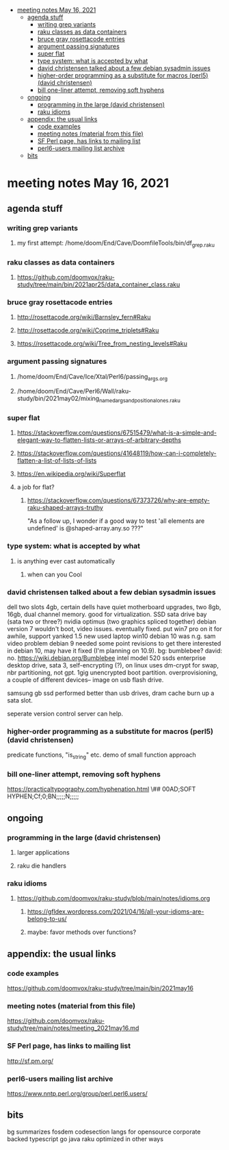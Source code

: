 - [meeting notes May 16, 2021](#org612e25d)
  - [agenda stuff](#org1cbb56e)
    - [writing grep variants](#org72f3bf4)
    - [raku classes as data containers](#orge88aee5)
    - [bruce gray rosettacode entries](#org5209aab)
    - [argument passing signatures](#orgd816d1f)
    - [super flat](#org7a74fc3)
    - [type system: what is accepted by what](#org1a53a08)
    - [david christensen talked about a few debian sysadmin issues](#org8d30e57)
    - [higher-order programming as a substitute for macros (perl5)  (david christensen)](#org809f31d)
    - [bill one-liner attempt, removing soft hyphens](#org7656777)
  - [ongoing](#org7f28f93)
    - [programming in the large (david christensen)](#org08f1b4c)
    - [raku idioms](#orgc126af0)
  - [appendix: the usual links](#org91462ee)
    - [code examples](#orga01f35b)
    - [meeting notes (material from this file)](#org15fbfe2)
    - [SF Perl page, has links to mailing list](#org8cb7f7c)
    - [perl6-users mailing list archive](#orgf322835)
  - [bits](#org358bd46)


<a id="org612e25d"></a>

# meeting notes May 16, 2021


<a id="org1cbb56e"></a>

## agenda stuff


<a id="org72f3bf4"></a>

### writing grep variants

1.  my first attempt: /home/doom/End/Cave/DoomfileTools/bin/df<sub>grep.raku</sub>


<a id="orge88aee5"></a>

### raku classes as data containers

1.  <https://github.com/doomvox/raku-study/tree/main/bin/2021apr25/data_container_class.raku>


<a id="org5209aab"></a>

### bruce gray rosettacode entries

1.  <http://rosettacode.org/wiki/Barnsley_fern#Raku>

2.  <http://rosettacode.org/wiki/Coprime_triplets#Raku>

3.  <https://rosettacode.org/wiki/Tree_from_nesting_levels#Raku>


<a id="orgd816d1f"></a>

### argument passing signatures

1.  /home/doom/End/Cave/Ice/Xtal/Perl6/passing<sub>args.org</sub>

2.  /home/doom/End/Cave/Perl6/Wall/raku-study/bin/2021may02/mixing<sub>named</sub><sub>args</sub><sub>and</sub><sub>positional</sub><sub>ones.raku</sub>


<a id="org7a74fc3"></a>

### super flat

1.  <https://stackoverflow.com/questions/67515479/what-is-a-simple-and-elegant-way-to-flatten-lists-or-arrays-of-arbitrary-depths>

2.  <https://stackoverflow.com/questions/41648119/how-can-i-completely-flatten-a-list-of-lists-of-lists>

3.  <https://en.wikipedia.org/wiki/Superflat>

4.  a job for flat?

    1.  <https://stackoverflow.com/questions/67373726/why-are-empty-raku-shaped-arrays-truthy>
    
        "As a follow up, I wonder if a good way to test 'all elements are undefined' is @shaped-array.any.so ???"


<a id="org1a53a08"></a>

### type system: what is accepted by what

1.  is anything ever cast automatically

    1.  when can you Cool


<a id="org8d30e57"></a>

### david christensen talked about a few debian sysadmin issues

dell two slots 4gb, certain dells have quiet motherboard upgrades, two 8gb, 16gb, dual channel memory. good for virtualization. SSD sata drive bay (sata two or three?) nvidia optimus (two graphics spliced together) debian version 7 wouldn't boot, video issues. eventually fixed. put win7 pro on it for awhile, support yanked 1.5 new used laptop win10 debian 10 was n.g. sam video problem debian 9 needed some point revisions to get there interested in debian 10, may have it fixed (I'm planning on 10.9). bg: bumblebee? david: no. <https://wiki.debian.org/Bumblebee> intel model 520 ssds enterprise desktop drive, sata 3, self-encrypting (?), on linux uses dm-crypt for swap, nbr partitioning, not gpt. 1gig unencrypted boot partition. overprovisioning, a couple of different devices&#x2013; image on usb flash drive.

samsung gb ssd performed better than usb drives, dram cache burn up a sata slot.

seperate version control server can help.


<a id="org809f31d"></a>

### higher-order programming as a substitute for macros (perl5)  (david christensen)

predicate functions, "is<sub>string</sub>" etc. demo of small function approach


<a id="org7656777"></a>

### bill one-liner attempt, removing soft hyphens

<https://practicaltypography.com/hyphenation.html> \\## 00AD;SOFT HYPHEN;Cf;0;BN;;;;;N;;;;;


<a id="org7f28f93"></a>

## ongoing


<a id="org08f1b4c"></a>

### programming in the large (david christensen)

1.  larger applications

2.  raku die handlers


<a id="orgc126af0"></a>

### raku idioms

1.  <https://github.com/doomvox/raku-study/blob/main/notes/idioms.org>

    1.  <https://gfldex.wordpress.com/2021/04/16/all-your-idioms-are-belong-to-us/>
    
    2.  maybe: favor methods over functions?


<a id="org91462ee"></a>

## appendix: the usual links


<a id="orga01f35b"></a>

### code examples

<https://github.com/doomvox/raku-study/tree/main/bin/2021may16>


<a id="org15fbfe2"></a>

### meeting notes (material from this file)

<https://github.com/doomvox/raku-study/tree/main/notes/meeting_2021may16.md>


<a id="org8cb7f7c"></a>

### SF Perl page, has links to mailing list

<http://sf.pm.org/>


<a id="orgf322835"></a>

### perl6-users mailing list archive

<https://www.nntp.perl.org/group/perl.perl6.users/>


<a id="org358bd46"></a>

## bits

bg summarizes fosdem codesection langs for opensource corporate backed typescript go java raku optimized in other ways
